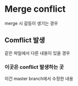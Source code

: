 # Merge conflict

merge 시 갈등이 생기는 경우



## Comflict 발생

같은 파일에서 다른 내용이 있을 경우



### 이곳은 conflict 발생하는 곳

이건 master branch에서 수정한 내용

